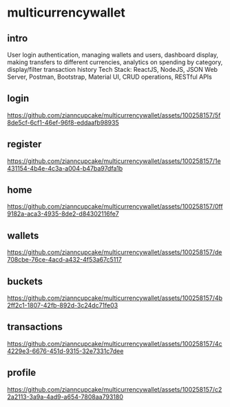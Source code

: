 # multicurrencywallet
## intro
User login authentication, managing wallets and users, dashboard display, making transfers to different currencies, analytics on spending by category, display/filter transaction history 
Tech Stack: ReactJS, NodeJS, JSON Web Server, Postman, Bootstrap, Material UI, CRUD operations, RESTful APIs

## login


https://github.com/zianncupcake/multicurrencywallet/assets/100258157/5f8de5cf-6cf1-46ef-96f8-eddaafb98935

## register


https://github.com/zianncupcake/multicurrencywallet/assets/100258157/1e431154-4b4e-4c3a-a004-b47ba97dfa1b

## home


https://github.com/zianncupcake/multicurrencywallet/assets/100258157/0ff9182a-aca3-4935-8de2-d84302116fe7

## wallets


https://github.com/zianncupcake/multicurrencywallet/assets/100258157/de708cbe-76ce-4acd-a432-4f53a67c5117

## buckets


https://github.com/zianncupcake/multicurrencywallet/assets/100258157/4b2ff2c1-1807-42fb-892d-3c24dc71fe03

## transactions


https://github.com/zianncupcake/multicurrencywallet/assets/100258157/4c4229e3-6676-451d-9315-32e7331c7dee

## profile


https://github.com/zianncupcake/multicurrencywallet/assets/100258157/c22a2113-3a9a-4ad9-a654-7808aa793180


